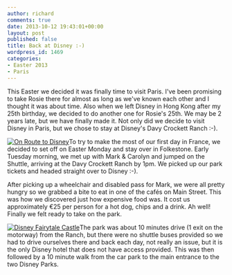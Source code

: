 ```yaml
---
author: richard
comments: true
date: 2013-10-12 19:43:01+00:00
layout: post
published: false
title: Back at Disney :-)
wordpress_id: 1469
categories:
- Easter 2013
- Paris
---
```


This Easter we decided it was finally time to visit Paris. I've been promising to take Rosie there for almost as long as we've known each other and I thought it was about time. Also when we left Disney in Hong Kong after my 25th birthday, we decided to do another one for Rosie's 25th. We may be 2 years late, but we have finally made it. Not only did we decide to visit Disney in Paris, but we chose to stay at Disney's Davy Crockett Ranch :-).

[![On Route to Disney](http://travel.perry-online.me.uk/files/2013/07/On-Route-to-Disney-150x150.jpg)](http://photos.perry-online.me.uk/travel/2013/paris/back_at_disney/2013-04-02+08.07.08.jpg/view)To try to make the most of our first day in France, we decided to set off on Easter Monday and stay over in Folkestone. Early Tuesday morning, we met up with Mark & Carolyn and jumped on the Shuttle, arriving at the Davy Crockett Ranch by 1pm. We picked up our park tickets and headed straight over to Disney :-).

After picking up a wheelchair and disabled pass for Mark, we were all pretty hungry so we grabbed a bite to eat in one of the cafés on Main Street. This was how we discovered just how expensive food was. It cost us approximately €25 per person for a hot dog, chips and a drink. Ah well! Finally we felt ready to take on the park.

[![Disney Fairytale Castle](http://travel.perry-online.me.uk/files/2013/10/Disney-Fairytale-Castle-150x150.jpg)](http://photos.perry-online.me.uk/travel/2013/paris/back_at_disney/2013-04-02+15.11.05.jpg/view)The park was about 10 minutes drive (1 exit on the motorway) from the Ranch, but there were no shuttle buses provided so we had to drive ourselves there and back each day, not really an issue, but it is the only Disney hotel that does not have access provided. This was then followed by a 10 minute walk from the car park to the main entrance to the two Disney Parks.
